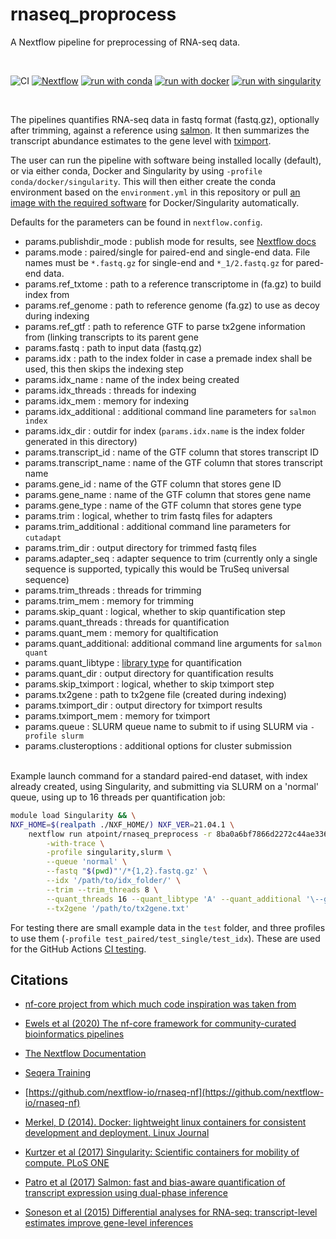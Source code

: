 # rnaseq_proprocess

A Nextflow pipeline for preprocessing of RNA-seq data.

<br>

![CI](https://github.com/ATpoint/rnaseq_preprocess/actions/workflows/CI.yml/badge.svg)
[![Nextflow](https://img.shields.io/badge/nextflow%20DSL2-%E2%89%A521.04.0-23aa62.svg?labelColor=000000)](https://www.nextflow.io/)
[![run with conda](http://img.shields.io/badge/run%20with-conda-3EB049?labelColor=000000&logo=anaconda)](https://docs.conda.io/en/latest/)
[![run with docker](https://img.shields.io/badge/run%20with-docker-0db7ed?labelColor=000000&logo=docker)](https://www.docker.com/)
[![run with singularity](https://img.shields.io/badge/run%20with-singularity-1d355c.svg?labelColor=000000)](https://sylabs.io/docs/)

<br>

The pipelines quantifies RNA-seq data in fastq format (fastq.gz), optionally after trimming, against a reference using [salmon](https://github.com/COMBINE-lab/salmon). It then summarizes the transcript abundance estimates to the gene level with [tximport](https://bioconductor.org/packages/release/bioc/html/tximport.html). 

The user can run the pipeline with software being installed locally (default), or via either conda, Docker and Singularity by using `-profile conda/docker/singularity`. This will then either create the conda environment based on the `environment.yml` in this repository or pull [an image with the required software](https://hub.docker.com/r/atpoint/rnaseq_preprocess/tags?page=1&ordering=last_updated) for Docker/Singularity automatically.

Defaults for the parameters can be found in `nextflow.config`. 

- params.publishdir_mode : publish mode for results, see [Nextflow docs](https://www.nextflow.io/docs/latest/process.html#publishdir)
- params.mode            : paired/single for paired-end and single-end data. File names must be `*.fastq.gz` for single-end and `*_1/2.fastq.gz` for pared-end data.
- params.ref_txtome      : path to a reference transcriptome in (fa.gz) to build index from
- params.ref_genome      : path to reference genome (fa.gz) to use as decoy during indexing
- params.ref_gtf         : path to reference GTF to parse tx2gene information from (linking transcripts to its parent gene
- params.fastq           : path to input data (fastq.gz)
- params.idx             : path to the index folder in case a premade index shall be used, this then skips the indexing step
- params.idx_name        : name of the index being created
- params.idx_threads     : threads for indexing
- params.idx_mem         : memory for indexing
- params.idx_additional  : additional command line parameters for `salmon index`
- params.idx_dir         : outdir for index (`params.idx.name` is the index folder generated in this directory)
- params.transcript_id   : name of the GTF column that stores transcript ID
- params.transcript_name : name of the GTF column that stores transcript name
- params.gene_id         : name of the GTF column that stores gene ID
- params.gene_name       : name of the GTF column that stores gene name
- params.gene_type       : name of the GTF column that stores gene type
- params.trim            : logical, whether to trim fastq files for adapters
- params.trim_additional : additional command line parameters for `cutadapt`
- params.trim_dir        : output directory for trimmed fastq files
- params.adapter_seq     : adapter sequence to trim (currently only a single sequence is supported, typically this would be TruSeq universal sequence)
- params.trim_threads    : threads for trimming
- params.trim_mem        : memory for trimming
- params.skip_quant      : logical, whether to skip quantification step
- params.quant_threads   : threads for quantification
- params.quant_mem       : memory for qualtification
- params.quant_additional: additional command line arguments for `salmon quant`
- params.quant_libtype   : [library type](https://salmon.readthedocs.io/en/latest/library_type.html) for quantification
- params.quant_dir       : output directory for quantification results
- params.skip_tximport   : logical, whether to skip tximport step
- params.tx2gene         : path to tx2gene file (created during indexing)
- params.tximport_dir    : output directory for tximport results
- params.tximport_mem    : memory for tximport
- params.queue           : SLURM queue name to submit to if using SLURM via `-profile slurm`
- params.clusteroptions  : additional options for cluster submission

<br>
Example launch command for a standard paired-end dataset, with index already created, using Singularity, and submitting via SLURM on a 'normal' queue,
using up to 16 threads per quantification job:
<br>

```bash
module load Singularity && \
NXF_HOME=$(realpath ./NXF_HOME/) NXF_VER=21.04.1 \
    nextflow run atpoint/rnaseq_preprocess -r 8ba0a6bf7866d2272c44ae33613373134af41ae4 \
        -with-trace \
        -profile singularity,slurm \
        --queue 'normal' \
        --fastq "$(pwd)"'/*{1,2}.fastq.gz' \
        --idx '/path/to/idx_folder/' \
        --trim --trim_threads 8 \
        --quant_threads 16 --quant_libtype 'A' --quant_additional '\--gcBias --seqBias' \
        --tx2gene '/path/to/tx2gene.txt'      
```

For testing there are small example data in the `test` folder, and three profiles to use them (`-profile test_paired/test_single/test_idx`). These are used for the GitHub Actions [CI testing](https://github.com/ATpoint/rnaseq_preprocess/blob/main/.github/workflows/CI.yml).

## Citations

-  [nf-core project from which much code inspiration was taken from](https://nf-co.re/)

-  [Ewels et al (2020) The nf-core framework for community-curated bioinformatics pipelines](https://www.nature.com/articles/s41587-020-0439-x)

-  [The Nextflow Documentation](https://www.nextflow.io/docs/latest/index.html#)

-  [Seqera Training](https://seqera.io/training/)

-  [https://github.com/nextflow-io/rnaseq-nf](https://github.com/nextflow-io/rnaseq-nf)

-  [Merkel, D (2014). Docker: lightweight linux containers for consistent development and deployment. Linux Journal](https://dl.acm.org/doi/10.5555/2600239.2600241)

-  [Kurtzer et al (2017) Singularity: Scientific containers for mobility of compute. PLoS ONE](https://journals.plos.org/plosone/article?id=10.1371/journal.pone.0177459)

-  [Patro et al (2017) Salmon: fast and bias-aware quantification of transcript expression using dual-phase inference](https://www.ncbi.nlm.nih.gov/pmc/articles/PMC5600148/)

-  [Soneson et al (2015) Differential analyses for RNA-seq: transcript-level estimates improve gene-level inferences](https://f1000research.com/articles/4-1521/v2)
